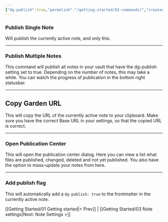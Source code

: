 ```yaml
---
{"dg-publish":true,"permalink":"/getting-started/02-commands/","created":"2022-11-09T21:18:05.884+01:00","updated":"2022-12-22T16:10:28.068+01:00"}
---
```



### Publish Single Note
Will publish the currently active note, and only this.

--- 

### Publish Multiple Notes
This command will publish all notes in your vault that have the dg-publish setting set to true. Depending on the number of notes, this may take a while. You can watch the progress of publication in the bottom right statusbar. 

---

## Copy Garden URL 
This will copy the URL of the currently active note to your clipboard.
Make sure you have the correct Base URL in your settings, so that the copied URL is correct.

---

### Open Publication Center
This will open the publication center dialog. Here you can view a list what files are published, changed, deleted and not yet published. You also have the option to mass-update your notes from here. 

---

### Add publish flag
This will automatically add a `dg-publish: true` to the frontmatter in the currently active note. 


 [[Getting Started/01 Getting started\|< Prev]] | [[Getting Started/03 Note settings\|Next: Note Settings >]]